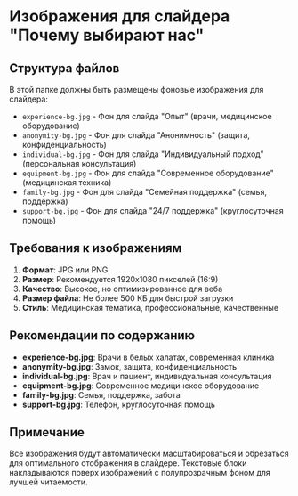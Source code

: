 # Изображения для слайдера "Почему выбирают нас"

## Структура файлов

В этой папке должны быть размещены фоновые изображения для слайдера:

- `experience-bg.jpg` - Фон для слайда "Опыт" (врачи, медицинское оборудование)
- `anonymity-bg.jpg` - Фон для слайда "Анонимность" (защита, конфиденциальность)
- `individual-bg.jpg` - Фон для слайда "Индивидуальный подход" (персональная консультация)
- `equipment-bg.jpg` - Фон для слайда "Современное оборудование" (медицинская техника)
- `family-bg.jpg` - Фон для слайда "Семейная поддержка" (семья, поддержка)
- `support-bg.jpg` - Фон для слайда "24/7 поддержка" (круглосуточная помощь)

## Требования к изображениям

1. **Формат**: JPG или PNG
2. **Размер**: Рекомендуется 1920x1080 пикселей (16:9)
3. **Качество**: Высокое, но оптимизированное для веба
4. **Размер файла**: Не более 500 КБ для быстрой загрузки
5. **Стиль**: Медицинская тематика, профессиональные, качественные

## Рекомендации по содержанию

- **experience-bg.jpg**: Врачи в белых халатах, современная клиника
- **anonymity-bg.jpg**: Замок, защита, конфиденциальность
- **individual-bg.jpg**: Врач и пациент, индивидуальная консультация
- **equipment-bg.jpg**: Современное медицинское оборудование
- **family-bg.jpg**: Семья, поддержка, забота
- **support-bg.jpg**: Телефон, круглосуточная помощь

## Примечание

Все изображения будут автоматически масштабироваться и обрезаться для оптимального отображения в слайдере. Текстовые блоки накладываются поверх изображений с полупрозрачным фоном для лучшей читаемости.

